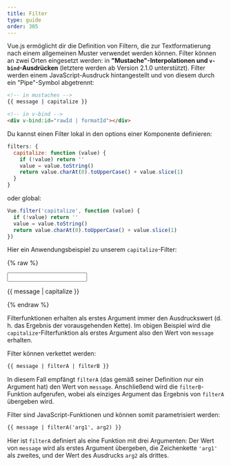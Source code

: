 ```yaml
---
title: Filter
type: guide
order: 305
---
```


Vue.js ermöglicht dir die Definition von Filtern, die zur Textformatierung nach einem allgemeinen Muster verwendet werden können. Filter können an zwei Orten eingesetzt werden: in **"Mustache"-Interpolationen und `v-bind`-Ausdrücken** (letztere werden ab Version 2.1.0 unterstützt). Filter werden einem JavaScript-Ausdruck hintangestellt und von diesem durch ein "Pipe"-Symbol abgetrennt:

``` html
<!-- in mustaches -->
{{ message | capitalize }}

<!-- in v-bind -->
<div v-bind:id="rawId | formatId"></div>
```

Du kannst einen Filter lokal in den options einer Komponente definieren:

``` js
filters: {
  capitalize: function (value) {
    if (!value) return ''
    value = value.toString()
    return value.charAt(0).toUpperCase() + value.slice(1)
  }
}
```

oder global:

``` js
Vue.filter('capitalize', function (value) {
  if (!value) return ''
  value = value.toString()
  return value.charAt(0).toUpperCase() + value.slice(1)
})
```

Hier ein Anwendungsbeispiel zu unserem `capitalize`-Filter:

{% raw %}
<div id="example_1" class="demo">
  <input type="text" v-model="message">
  <p>{{ message | capitalize }}</p>
</div>
<script>
  new Vue({
    el: '#example_1',
    data: function () {
      return {
        message: 'john'
      }
    },
    filters: {
      capitalize: function (value) {
        if (!value) return ''
        value = value.toString()
        return value.charAt(0).toUpperCase() + value.slice(1)
      }
    }
  })
</script>
{% endraw %}

Filterfunktionen erhalten als erstes Argument immer den Ausdruckswert (d. h. das Ergebnis der vorausgehenden Kette). Im obigen Beispiel wird die `capitalize`-Filterfunktion als erstes Argument also den Wert von `message` erhalten.

Filter können verkettet werden:

``` html
{{ message | filterA | filterB }}
```

In diesem Fall empfängt `filterA` (das gemäß seiner Definition nur ein Argument hat) den Wert von `message`. Anschließend wird die `filterB`-Funktion aufgerufen, wobei als einziges Argument das Ergebnis von `filterA` übergeben wird.

Filter sind JavaScript-Funktionen und können somit parametrisiert werden:

``` html
{{ message | filterA('arg1', arg2) }}
```

Hier ist `filterA` definiert als eine Funktion mit drei Argumenten: Der Wert von `message` wird als erstes Argument übergeben, die Zeichenkette `'arg1'` als zweites, und der Wert des Ausdrucks `arg2` als drittes.
